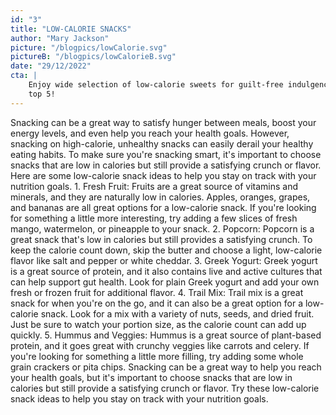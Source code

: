 ```yaml
---
id: "3"
title: "LOW-CALORIE SNACKS"
author: "Mary Jackson"
picture: "/blogpics/lowCalorie.svg"
pictureB: "/blogpics/lowCalorieB.svg"
date: "29/12/2022"
cta: |
    Enjoy wide selection of low-calorie sweets for guilt-free indulgence. Read this blog and find out which of them are in the 
    top 5!
---
```

Snacking can be a great way to satisfy hunger between meals, boost your energy levels, and even help you reach your health goals. However, snacking on high-calorie, unhealthy snacks can easily derail your healthy eating habits. To make sure you're snacking smart, it's important to choose snacks that are low in calories but still provide a satisfying crunch or flavor. Here are some low-calorie snack ideas to help you stay on track with your nutrition goals. 1. Fresh Fruit: Fruits are a great source of vitamins and minerals, and they are naturally low in calories. Apples, oranges, grapes, and bananas are all great options for a low-calorie snack. If you're looking for something a little more interesting, try adding a few slices of fresh mango, watermelon, or pineapple to your snack. 2. Popcorn: Popcorn is a great snack that's low in calories but still provides a satisfying crunch. To keep the calorie count down, skip the butter and choose a light, low-calorie flavor like salt and pepper or white cheddar. 3. Greek Yogurt: Greek yogurt is a great source of protein, and it also contains live and active cultures that can help support gut health. Look for plain Greek yogurt and add your own fresh or frozen fruit for additional flavor. 4. Trail Mix: Trail mix is a great snack for when you're on the go, and it can also be a great option for a low-calorie snack. Look for a mix with a variety of nuts, seeds, and dried fruit. Just be sure to watch your portion size, as the calorie count can add up quickly. 5. Hummus and Veggies: Hummus is a great source of plant-based protein, and it goes great with crunchy veggies like carrots and celery. If you're looking for something a little more filling, try adding some whole grain crackers or pita chips. Snacking can be a great way to help you reach your health goals, but it's important to choose snacks that are low in calories but still provide a satisfying crunch or flavor. Try these low-calorie snack ideas to help you stay on track with your nutrition goals.
        